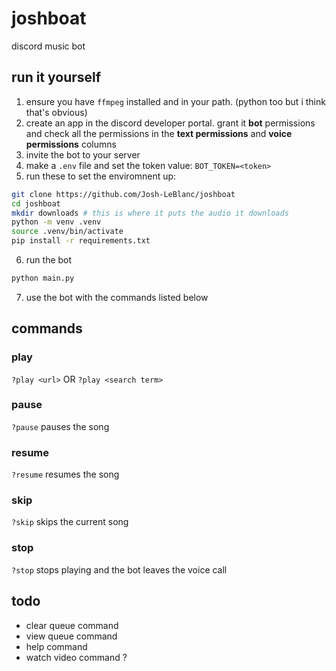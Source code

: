 # joshboat
discord music bot
## run it yourself
1. ensure you have `ffmpeg` installed and in your path. (python too but i think that's obvious)
2. create an app in the discord developer portal. grant it __bot__ permissions and check all the permissions in the __text permissions__ and __voice permissions__ columns
3. invite the bot to your server
4. make a `.env` file and set the token value: `BOT_TOKEN=<token>`
5. run these to set the enviromnent up:
```bash
git clone https://github.com/Josh-LeBlanc/joshboat
cd joshboat
mkdir downloads # this is where it puts the audio it downloads
python -m venv .venv
source .venv/bin/activate
pip install -r requirements.txt
```
6. run the bot
```bash
python main.py
```
7. use the bot with the commands listed below
## commands
### play
`?play <url>` OR `?play <search term>`
### pause
`?pause`
pauses the song
### resume
`?resume`
resumes the song
### skip
`?skip`
skips the current song
### stop
`?stop`
stops playing and the bot leaves the voice call
## todo
- clear queue command
- view queue command
- help command
- watch video command ?
